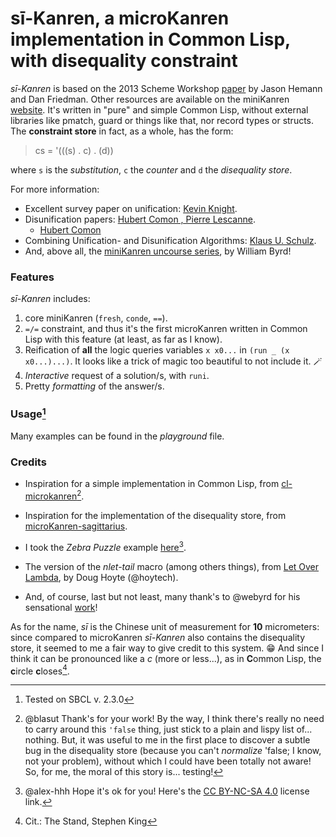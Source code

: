 # sī-Kanren, a  microKanren implementation in Common Lisp, with disequality constraint

*sī-Kanren*     is      based      on      the      2013     Scheme     Workshop
[paper](http://webyrd.net/scheme-2013/papers/HemannMuKanren2013.pdf)   by  Jason
Hemann  and  Dan Friedman.  Other  resources  are  available  on  the miniKanren
[website]( http://minikanren.org).  It's  written  in  "pure"  and simple Common
Lisp,  without external libraries like  pmatch,  guard or things like that,  nor
record types or structs. The **constraint  store** in fact,  as a whole,  has the form:

> cs =  '(((s) . c) .  (d))

where `s` is the  *substitution*,  `c` the *counter* and `d` the *disequality store*.

For more information:
- Excellent survey paper on unification: [Kevin Knight](http://www.isi.edu/natural-language/people/unification-knight.pdf).
- Disunification papers: [Hubert Comon , Pierre Lescanne](http://citeseerx.ist.psu.edu/viewdoc/summary?doi=10.1.1.139.4769).
  - [Hubert Comon](http://citeseer.uark.edu:8080/citeseerx/viewdoc/summary?doi=10.1.1.48.8234)
- Combining Unification- and Disunification Algorithms: [Klaus U. Schulz](http://citeseer.uark.edu:8080/citeseerx/viewdoc/summary?doi=10.1.1.49.7617).
- And, above all, the [miniKanren uncourse series](https://www.youtube.com/playlist?list=PLO4TbomOdn2cks2n5PvifialL8kQwt0aW), by William Byrd!



### Features
*sī-Kanren* includes:
1. core miniKanren (`fresh`,  `conde`,  `==`).
2. `=/=` constraint,  and thus it's  the first microKanren  written in Common  Lisp with this  feature (at
least, as far as I know).
3.  Reification of **all** the logic queries variables `x x0...` in `(run _ (x x0...)...)`.  It looks
like a trick of magic too beautiful to not include it. :magic_wand:
4. *Interactive* request of a solution/s, with `runi`.
5. Pretty *formatting* of the answer/s.

### Usage[^0]
Many examples can be found in the *playground* file.


### Credits
- Inspiration for a simple implementation in Common Lisp, from [cl-microkanren](https://github.com/blasut/cl-microkanren)[^1].

- Inspiration for the implementation of the disequality store, from [microKanren-sagittarius](https://github.com/orchid-hybrid/microKanren-sagittarius).

- I took the *Zebra Puzzle* example [here](https://alex-hhh.github.io/2021/08/fish-puzzle.html)[^2].

- The version of the *nlet-tail* macro (among others things), from [Let Over Lambda](https://letoverlambda.com/), by Doug Hoyte (@hoytech).

- And, of course, last but not least, many thank's to @webyrd for his sensational [work](https://github.com/webyrd)!

As for the name, *sī*    is the Chinese unit of measurement for **10** micrometers:
since compared to microKanren *sī-Kanren* also contains the disequality store, it seemed
to me a fair way to give credit to this system. :grin: And since I think it can
be pronounced like a *c* (more or less...), as in **C**ommon Lisp, the **c**ircle **c**loses[^3].

[^0]: Tested on SBCL v. 2.3.0
[^1]: @blasut Thank's for your work! By the way, I think there's really no need
to carry around this `'false` thing, just stick to a plain and lispy list of...
nothing. But, it was useful to me in the first place to discover a subtle bug in the disequality store (because you can't *normalize* 'false; I know, not your problem),
without which I could have been totally not aware! So, for me, the
moral of this story is... testing!
[^2]: @alex-hhh Hope it's ok for you! Here's the [CC BY-NC-SA 4.0](https://creativecommons.org/licenses/by-nc-sa/4.0/) license link.
[^3]: Cit.: The Stand, Stephen King
